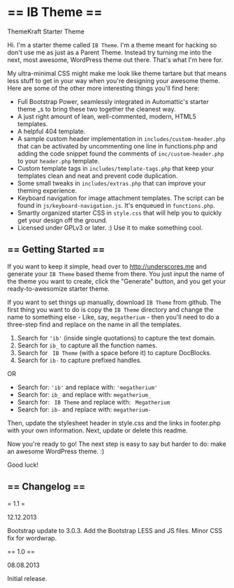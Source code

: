 == IB Theme ==
=========

ThemeKraft Starter Theme


Hi. I'm a starter theme called `IB Theme`. I'm a theme meant for hacking so don't use me as just as a Parent Theme. Instead try turning me into the next, most awesome, WordPress theme out there. That's what I'm here for.

My ultra-minimal CSS might make me look like theme tartare but that means less stuff to get in your way when you're designing your awesome theme. Here are some of the other more interesting things you'll find here:

* Full Bootstrap Power, seamlessly integrated in Automattic's starter theme _s to bring these two together the cleanest way.
* A just right amount of lean, well-commented, modern, HTML5 templates.
* A helpful 404 template.
* A sample custom header implementation in `includes/custom-header.php` that can be activated by uncommenting one line in functions.php and adding the code snippet found the comments of `inc/custom-header.php` to your `header.php` template.
* Custom template tags in `includes/template-tags.php` that keep your templates clean and neat and prevent code duplication.
* Some small tweaks in `includes/extras.php` that can improve your theming experience.
* Keyboard navigation for image attachment templates. The script can be found in `js/keyboard-navigation.js`. It's enqueued in `functions.php`.
* Smartly organized starter CSS in `style.css` that will help you to quickly get your design off the ground.
* Licensed under GPLv3 or later. :) Use it to make something cool.

== Getting Started ==
---------------------

If you want to keep it simple, head over to http://underscores.me and generate your `IB Theme` based theme from there. You just input the name of the theme you want to create, click the "Generate" button, and you get your ready-to-awesomize starter theme.

If you want to set things up manually, download `IB Theme` from github. The first thing you want to do is copy the `IB Theme` directory and change the name to something else - Like, say, `megatherium` - then you'll need to do a three-step find and replace on the name in all the templates.

1. Search for `'ib'` (inside single quotations) to capture the text domain.
2. Search for `ib_` to capture all the function names.
3. Search for <code>&nbsp;IB Theme</code> (with a space before it) to capture DocBlocks.
4. Search for `ib-` to capture prefixed handles.

OR

* Search for: `'ib'` and replace with: `'megatherium'`
* Search for: `ib_` and replace with: `megatherium_`
* Search for: <code>&nbsp;IB Theme</code> and replace with: <code>&nbsp;Megatherium</code>
* Search for: `ib-` and replace with: `megatherium-`

Then, update the stylesheet header in style.css and the links in footer.php with your own information. Next, update or delete this readme.

Now you're ready to go! The next step is easy to say but harder to do: make an awesome WordPress theme. :)

Good luck!


== Changelog ==
---------------

= 1.1 =

12.12.2013

Bootstrap update to 3.0.3.
Add the Bootstrap LESS and JS files.
Minor CSS fix for wordwrap.

== 1.0 ==

08.08.2013

Initial release.


